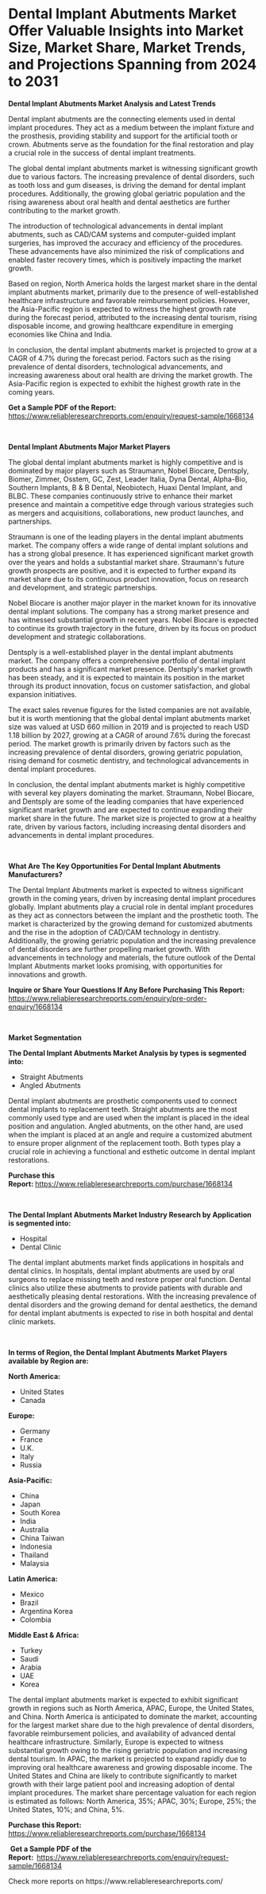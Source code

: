 <p><h1>Dental Implant Abutments Market Offer Valuable Insights into Market Size, Market Share, Market Trends, and Projections Spanning from 2024 to 2031</h1></p><p><strong>Dental Implant Abutments Market Analysis and Latest Trends</strong></p>
<p><p>Dental implant abutments are the connecting elements used in dental implant procedures. They act as a medium between the implant fixture and the prosthesis, providing stability and support for the artificial tooth or crown. Abutments serve as the foundation for the final restoration and play a crucial role in the success of dental implant treatments.</p><p>The global dental implant abutments market is witnessing significant growth due to various factors. The increasing prevalence of dental disorders, such as tooth loss and gum diseases, is driving the demand for dental implant procedures. Additionally, the growing global geriatric population and the rising awareness about oral health and dental aesthetics are further contributing to the market growth.</p><p>The introduction of technological advancements in dental implant abutments, such as CAD/CAM systems and computer-guided implant surgeries, has improved the accuracy and efficiency of the procedures. These advancements have also minimized the risk of complications and enabled faster recovery times, which is positively impacting the market growth.</p><p>Based on region, North America holds the largest market share in the dental implant abutments market, primarily due to the presence of well-established healthcare infrastructure and favorable reimbursement policies. However, the Asia-Pacific region is expected to witness the highest growth rate during the forecast period, attributed to the increasing dental tourism, rising disposable income, and growing healthcare expenditure in emerging economies like China and India.</p><p>In conclusion, the dental implant abutments market is projected to grow at a CAGR of 4.7% during the forecast period. Factors such as the rising prevalence of dental disorders, technological advancements, and increasing awareness about oral health are driving the market growth. The Asia-Pacific region is expected to exhibit the highest growth rate in the coming years.</p></p>
<p><strong>Get a Sample PDF of the Report:&nbsp;</strong> <a href="https://www.reliableresearchreports.com/enquiry/request-sample/1668134">https://www.reliableresearchreports.com/enquiry/request-sample/1668134</a></p>
<p>&nbsp;</p>
<p><strong>Dental Implant Abutments Major Market Players</strong></p>
<p><p>The global dental implant abutments market is highly competitive and is dominated by major players such as Straumann, Nobel Biocare, Dentsply, Biomer, Zimmer, Osstem, GC, Zest, Leader Italia, Dyna Dental, Alpha-Bio, Southern Implants, B & B Dental, Neobiotech, Huaxi Dental Implant, and BLBC. These companies continuously strive to enhance their market presence and maintain a competitive edge through various strategies such as mergers and acquisitions, collaborations, new product launches, and partnerships.</p><p>Straumann is one of the leading players in the dental implant abutments market. The company offers a wide range of dental implant solutions and has a strong global presence. It has experienced significant market growth over the years and holds a substantial market share. Straumann's future growth prospects are positive, and it is expected to further expand its market share due to its continuous product innovation, focus on research and development, and strategic partnerships.</p><p>Nobel Biocare is another major player in the market known for its innovative dental implant solutions. The company has a strong market presence and has witnessed substantial growth in recent years. Nobel Biocare is expected to continue its growth trajectory in the future, driven by its focus on product development and strategic collaborations.</p><p>Dentsply is a well-established player in the dental implant abutments market. The company offers a comprehensive portfolio of dental implant products and has a significant market presence. Dentsply's market growth has been steady, and it is expected to maintain its position in the market through its product innovation, focus on customer satisfaction, and global expansion initiatives.</p><p>The exact sales revenue figures for the listed companies are not available, but it is worth mentioning that the global dental implant abutments market size was valued at USD 660 million in 2019 and is projected to reach USD 1.18 billion by 2027, growing at a CAGR of around 7.6% during the forecast period. The market growth is primarily driven by factors such as the increasing prevalence of dental disorders, growing geriatric population, rising demand for cosmetic dentistry, and technological advancements in dental implant procedures.</p><p>In conclusion, the dental implant abutments market is highly competitive with several key players dominating the market. Straumann, Nobel Biocare, and Dentsply are some of the leading companies that have experienced significant market growth and are expected to continue expanding their market share in the future. The market size is projected to grow at a healthy rate, driven by various factors, including increasing dental disorders and advancements in dental implant procedures.</p></p>
<p>&nbsp;</p>
<p><strong>What Are The Key Opportunities For Dental Implant Abutments Manufacturers?</strong></p>
<p><p>The Dental Implant Abutments market is expected to witness significant growth in the coming years, driven by increasing dental implant procedures globally. Implant abutments play a crucial role in dental implant procedures as they act as connectors between the implant and the prosthetic tooth. The market is characterized by the growing demand for customized abutments and the rise in the adoption of CAD/CAM technology in dentistry. Additionally, the growing geriatric population and the increasing prevalence of dental disorders are further propelling market growth. With advancements in technology and materials, the future outlook of the Dental Implant Abutments market looks promising, with opportunities for innovations and growth.</p></p>
<p><strong>Inquire or Share Your Questions If Any Before Purchasing This Report:</strong> <a href="https://www.reliableresearchreports.com/enquiry/pre-order-enquiry/1668134">https://www.reliableresearchreports.com/enquiry/pre-order-enquiry/1668134</a></p>
<p>&nbsp;</p>
<p><strong>Market Segmentation</strong></p>
<p><strong>The Dental Implant Abutments Market Analysis by types is segmented into:</strong></p>
<p><ul><li>Straight Abutments</li><li>Angled Abutments</li></ul></p>
<p><p>Dental implant abutments are prosthetic components used to connect dental implants to replacement teeth. Straight abutments are the most commonly used type and are used when the implant is placed in the ideal position and angulation. Angled abutments, on the other hand, are used when the implant is placed at an angle and require a customized abutment to ensure proper alignment of the replacement tooth. Both types play a crucial role in achieving a functional and esthetic outcome in dental implant restorations.</p></p>
<p><strong>Purchase this Report:&nbsp;</strong><a href="https://www.reliableresearchreports.com/purchase/1668134">https://www.reliableresearchreports.com/purchase/1668134</a></p>
<p>&nbsp;</p>
<p><strong>The Dental Implant Abutments Market Industry Research by Application is segmented into:</strong></p>
<p><ul><li>Hospital</li><li>Dental Clinic</li></ul></p>
<p><p>The dental implant abutments market finds applications in hospitals and dental clinics. In hospitals, dental implant abutments are used by oral surgeons to replace missing teeth and restore proper oral function. Dental clinics also utilize these abutments to provide patients with durable and aesthetically pleasing dental restorations. With the increasing prevalence of dental disorders and the growing demand for dental aesthetics, the demand for dental implant abutments is expected to rise in both hospital and dental clinic markets.</p></p>
<p>&nbsp;</p>
<p><strong>In terms of Region, the Dental Implant Abutments Market Players available by Region are:</strong></p>
<p>
    <p> <strong> North America: </strong>
        <ul>
            <li>United States</li>
            <li>Canada</li>
        </ul>
        </p> 
    <p> <strong> Europe: </strong>
        <ul>
            <li>Germany</li>
            <li>France</li>
            <li>U.K.</li>
            <li>Italy</li>
            <li>Russia</li>
        </ul>
        </p> 
    <p> <strong> Asia-Pacific: </strong>
        <ul>
            <li>China</li>
            <li>Japan</li>
            <li>South Korea</li>
            <li>India</li>
            <li>Australia</li>
            <li>China Taiwan</li>
            <li>Indonesia</li>
            <li>Thailand</li>
            <li>Malaysia</li>
        </ul>
        </p> 
    <p> <strong> Latin America: </strong>
        <ul>
            <li>Mexico</li>
            <li>Brazil</li>
            <li>Argentina Korea</li>
            <li>Colombia</li>
        </ul>
        </p> 
    <p> <strong> Middle East & Africa: </strong>
        <ul>
            <li>Turkey</li>
            <li>Saudi</li>
            <li>Arabia</li>
            <li>UAE</li>
            <li>Korea</li>
        </ul>
    </p>
    </p>
<p><p>The dental implant abutments market is expected to exhibit significant growth in regions such as North America, APAC, Europe, the United States, and China. North America is anticipated to dominate the market, accounting for the largest market share due to the high prevalence of dental disorders, favorable reimbursement policies, and availability of advanced dental healthcare infrastructure. Similarly, Europe is expected to witness substantial growth owing to the rising geriatric population and increasing dental tourism. In APAC, the market is projected to expand rapidly due to improving oral healthcare awareness and growing disposable income. The United States and China are likely to contribute significantly to market growth with their large patient pool and increasing adoption of dental implant procedures. The market share percentage valuation for each region is estimated as follows: North America, 35%; APAC, 30%; Europe, 25%; the United States, 10%; and China, 5%.</p></p>
<p><strong>Purchase this Report: </strong><a href="https://www.reliableresearchreports.com/purchase/1668134">https://www.reliableresearchreports.com/purchase/1668134</a></p>
<p>&nbsp;<strong>Get a Sample PDF of the Report:&nbsp;&nbsp;</strong><a href="https://www.reliableresearchreports.com/enquiry/request-sample/1668134">https://www.reliableresearchreports.com/enquiry/request-sample/1668134</a></p>
<p><strong></strong></p>
<p>Check more reports on https://www.reliableresearchreports.com/</p>